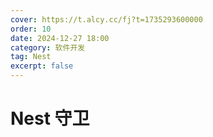 ```yaml
---
cover: https://t.alcy.cc/fj?t=1735293600000
order: 10
date: 2024-12-27 18:00
category: 软件开发
tag: Nest
excerpt: false
---
```


# Nest 守卫
